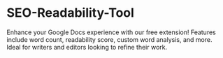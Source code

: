 # SEO-Readability-Tool
Enhance your Google Docs experience with our free extension! Features include word count, readability score, custom word analysis, and more. Ideal for writers and editors looking to refine their work.
